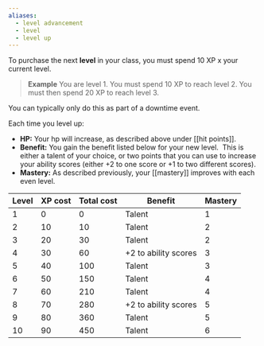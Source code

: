 ```yaml
---
aliases:
  - level advancement
  - level
  - level up
---
```

To purchase the next **level** in your class, you must spend 10 XP x your current level.  

>**Example**
>You are level 1.  You must spend 10 XP to reach level 2.  You must then spend 20 XP to reach level 3.

You can typically only do this as part of a downtime event.

Each time you level up:  

- **HP:** Your hp will increase, as described above under [[hit points]].
- **Benefit:** You gain the benefit listed below for your new level.  This is either a talent of your choice, or two points that you can use to increase your ability scores (either +2 to one score or +1 to two different scores). 
- **Mastery:** As described previously, your [[mastery]] improves with each even level.

| Level | XP cost | Total cost | Benefit              | Mastery |
| ----- | ------- | ---------- | -------------------- | ------- |
| 1     | 0       | 0          | Talent               | 1       |
| 2     | 10      | 10         | Talent               | 2       |
| 3     | 20      | 30         | Talent               | 2       |
| 4     | 30      | 60         | +2 to ability scores | 3       |
| 5     | 40      | 100        | Talent               | 3       |
| 6     | 50      | 150        | Talent               | 4       |
| 7     | 60      | 210        | Talent               | 4       |
| 8     | 70      | 280        | +2 to ability scores | 5       |
| 9     | 80      | 360        | Talent               | 5       |
| 10    | 90      | 450        | Talent               | 6       |
